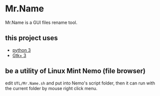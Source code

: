 # Mr.Name
Mr.Name is a GUI files rename tool.

## this project uses
* [python 3](https://www.python.org/)
* [Gtk+ 3](https://www.gtk.org/)

## be a utility of Linux Mint Nemo (file browser)
edit `UTL/Mr.Name.sh` and put into Nemo's script folder,
then it can run with the current folder by mouse right click menu.
